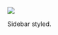 ![](https://db-feed.s3.amazonaws.com/legacy/Screen_Shot_2017-10-19_at_12_11_14_PM-1508429528884.png)

Sidebar styled.
